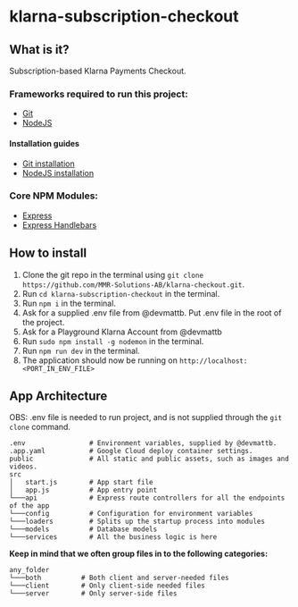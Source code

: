 # klarna-subscription-checkout

## What is it?

Subscription-based Klarna Payments Checkout.

### Frameworks required to run this project:

-   [Git](https://git-scm.com/)
-   [NodeJS](https://nodejs.org/en/)

#### Installation guides

-   [Git installation](https://git-scm.com/book/en/v2/Getting-Started-Installing-Git)
-   [NodeJS installation](https://nodejs.org/en/download/)

### Core NPM Modules:

-   [Express](https://expressjs.com/)
-   [Express Handlebars](https://www.npmjs.com/package/express-handlebars)

## How to install

1. Clone the git repo in the terminal using `git clone https://github.com/MMR-Solutions-AB/klarna-checkout.git`.
2. Run `cd klarna-subscription-checkout` in the terminal.
3. Run `npm i` in the terminal.
4. Ask for a supplied .env file from @devmattb. Put .env file in the root of the project.
5. Ask for a Playground Klarna Account from @devmattb
6. Run `sudo npm install -g nodemon` in the terminal.
7. Run `npm run dev` in the terminal.
8. The application should now be running on `http://localhost:<PORT_IN_ENV_FILE>`

## App Architecture

OBS: .env file is needed to run project, and is not supplied through the `git clone` command.

```
.env                # Environment variables, supplied by @devmattb.
.app.yaml           # Google Cloud deploy container settings.
public              # All static and public assets, such as images and videos.
src
│   start.js        # App start file
│   app.js          # App entry point
└───api             # Express route controllers for all the endpoints of the app
└───config          # Configuration for environment variables
└───loaders         # Splits up the startup process into modules
└───models          # Database models
└───services        # All the business logic is here
```

**Keep in mind that we often group files in to the following categories:**

```
any_folder
└───both          # Both client and server-needed files
└───client        # Only client-side needed files
└───server        # Only server-side files
```
